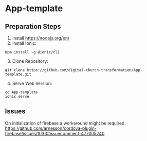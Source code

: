 # App-template

## Preparation Steps

1. Install https://nodejs.org/en/
2. Install Ionic: 
```
npm install -g @ionic/cli
```
3. Clone Repository: 
```
git clone https://github.com/digital-church-transformation/App-template.git
```
4. Serve Web Version: 
```
cd App-template
ionic serve
```



## Issues

On initialization of firebase a workaround might be required: https://github.com/arnesson/cordova-plugin-firebase/issues/1033#issuecomment-477005240 